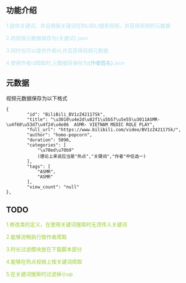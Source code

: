 ## 功能介绍

<p><font color="BlueGreen">1.提供关键词，并且根据关键词在BILIBILI搜索视频，并获得视频的元数据</font></p>
<p><font color="BlueGreen">2.将视频元数据保存为{关键词}.json</font></p>
<p><font color="BlueGreen">3.同时也可以提供作者id,并且获得视频元数据</font></p>
<p><font color="BlueGreen">4.使用作者id爬取时,元数据将保存为<strong>{作者姓名}</strong>.json</font></p>

## 元数据
视频元数据保存为以下格式

```
{
        "id": "BiliBili_BV1zZ42117Sk",
        "title": "\u3010\u4e2d\u82f1\u5b57\u5e55\u3011ASMR-\u4f60\u53d7\u4f24\u4e86  ASMR- VIETNAM MEDIC ROLE PLAY",
        "full_url": "https://www.bilibili.com/video/BV1zZ42117Sk/",
        "author": "homo-popcorn",
        "duration": 5096,
        "categories": [
            "\u70ed\u70b9"
            (理论上来说应当是"热点","关键词","作者"中任选一)
        ],
        "tags": [
            "ASMR",
            "ASMR"
        ],
        "view_count": "null"
},
```
## TODO
<p><font color=YellowGreen>1.修改类的定义，在使用关键词搜索时无须传入关键词</font></p>
<p><font color=YellowGreen>2.能够流畅执行按作者爬取</font></p>
<p><font color=YellowGreen>3.时长过滤模块放在下载脚本部分</font></p>
<p><font color=YellowGreen>4.能够在热点视频上按关键词爬取</font></p>
<p><font color=YellowGreen>5.在关键词搜索时过滤掉小up</font></p>
